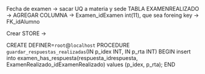 Fecha de examen -> sacar UQ a materia y sede
TABLA EXAMENREALIZADO -> AGREGAR COLUMNA -> Examen_idExamen int(11), que sea foreing key -> FK_idAlumno
            

			
Crear STORE -> 

CREATE DEFINER=`root`@`localhost` PROCEDURE `guardar_respuestas_realizadas`(IN p_idex INT,
  IN p_rta INT)
BEGIN
	 insert into examen_has_respuesta(respuesta_idrespuesta, ExamenRealizado_idExamenRealizado) values (p_idex, p_rta);
END


